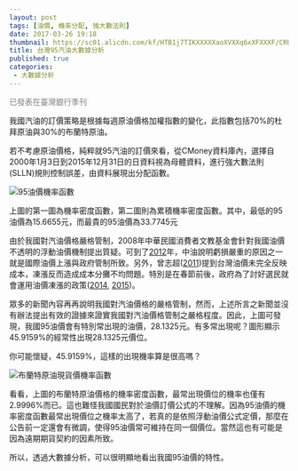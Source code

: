 ```yaml
---
layout: post
tags: [油價, 機率分配, 強大數法則]
date: 2017-03-26 19:18
thumbnail: https://sc01.alicdn.com/kf/HTB1j7TIKXXXXXaoXVXXq6xXFXXXF/CRUDE-OIL.jpg
title: 台灣95汽油大數據分析
published: true
categories:
 - 大數據分析
---
```


<font color=grey>已發表在臺灣銀行季刊</font>

我國汽油的訂價策略是根據每週原油價格加權指數的變化，此指數包括70%的杜拜原油與30%的布蘭特原油。

若不考慮原油價格，純粹就95汽油的訂價來看，從CMoney資料庫內，選擇自2000年1月3日到2015年12月31日的日資料視為母體資料，進行強大數法則(SLLN)規則控制誤差，由資料展現出分配函數。

<!--more-->

![95油價機率函數](http://1.bp.blogspot.com/-MjbGbTwSWiM/Vp5F5BA7wxI/AAAAAAAAB4g/-VXeabpFVYk/s400/wang_pdf_and_df.jpg)

上圖的第一圖為機率密度函數，第二圖則為累積機率密度函數。其中，最低的95油價為15.6655元，而最貴的95油價為33.7745元

由於我國對汽油價格嚴格管制，2008年中華民國消費者文教基金會針對我國油價不透明的浮動油價機制提出質疑。可到了[2012](http://www.ettoday.net/news/20121129/133291.htm)年，中油說明虧損嚴重的原因之一就是國際油價上漲與政府管制所致。另外，曾志超([2011](http://www.npf.org.tw/1/8885))提到台灣油價未完全反映成本，凍漲反而造成成本分攤不均問題。特別是在春節前後，政府為了討好選民就會運用油價凍漲的政策([2014](https://tw.news.yahoo.com/國內油價凍漲前大漲-汽柴油貴了0.3-0.4元-081417945.html), [2015](http://udn.com/news/story/7266/677969-回歸市場機制-春節油價不凍漲))。

眾多的新聞內容再再說明我國對汽油價格的嚴格管制，然而，上述所言之新聞並沒有辦法提出有效的證據來證實我國對汽油價格管制之嚴格程度。因此，上圖可發現，我國95油價會有特別常出現的油價，28.1325元。有多常出現呢？圖形顯示45.9159%的經常性出現28.1325元價位。

你可能懷疑，45.9159%，這樣的出現機率算是很高嗎？

![布蘭特原油現貨價機率函數](http://3.bp.blogspot.com/-bgKKJUvgeQU/Vp5LeChDk9I/AAAAAAAAB4w/lU1WEsy_CZM/s400/00.jpg)

看看，上圖的布蘭特原油價格的機率密度函數，最常出現價位的機率也僅有2.9996%而已。這也難怪我國國民對於油價訂價公式的不理解。因為95油價的機率密度函數最常出現價位之機率太高了，若真的是依照浮動油價公式定價，那麼在公告前一定還會有微調，使得95油價常可維持在同一個價位。當然這也有可能是因為遠期期貨契約的因素所致。

所以，透過大數據分析，可以很明顯地看出我國95油價的特性。



